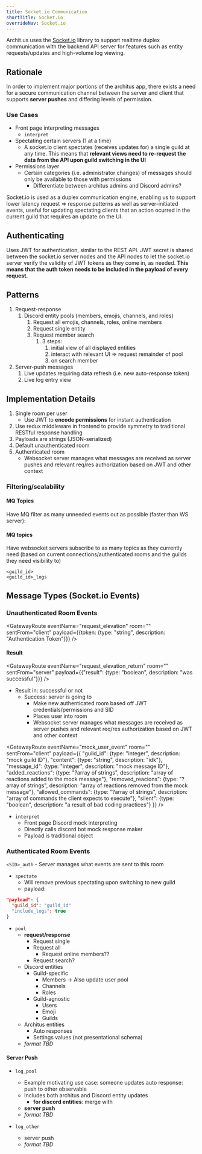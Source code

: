 ```yaml
---
title: Socket.io Communication
shortTitle: Socket.io
overrideNav: Socket.io
---
```


Archit.us uses the [Socket.io](https://socket.io/) library to support realtime duplex communication with the backend API server for features such as entity requests/updates and high-volume log viewing.

## Rationale

In order to implement major portions of the architus app, there exists a need for a secure communication channel between the server and client that supports **server pushes** and differing levels of permission.

### Use Cases

- Front page interpreting messages
  - `interpret`
- Spectating certain servers (1 at a time)
  - A socket.io client spectates (receives updates for) a single guild at any time. This means that **relevant views need to re-request the data from the API upon guild switching in the UI**
- Permissions layer
  - Certain categories (i.e. administrator changes) of messages should only be available to those with permissions
    - Differentiate between architus admins and Discord admins?

Socket.io is used as a duplex communication engine, enabling us to support lower latency request => response patterns as well as server-initiated events, useful for updating spectating clients that an action ocurred in the current guild that requires an update on the UI.

## Authenticating

Uses JWT for authentication, similar to the REST API. JWT secret is shared between the socket.io server nodes and the API nodes to let the socket.io server verify the validity of JWT tokens as they come in, as needed. **This means that the auth token needs to be included in the payload of every request.**

## Patterns

1. Request-response
   1. Discord entity pools (members, emojis, channels, and roles)
      1. Request all emojis, channels, roles, online members
      2. Request single entity
      3. Request member search
         1. 3 steps:
            1. initial view of all displayed entities
            2. interact with relevant UI => request remainder of pool
            3. on search member
2. Server-push messages
   1. Live updates requiring data refresh (i.e. new auto-response token)
   2. Live log entry view

## Implementation Details

1. Single room per user
   - Use JWT to **encode permissions** for instant authentication
2. Use redux middleware in frontend to provide symmetry to traditional RESTful response handling
3. Payloads are strings (JSON-serialized)
4. Default unauthenticated room
5. Authenticated room
   - Websocket server manages what messages are received as server pushes and relevant req/res authorization based on JWT and other context

### Filtering/scalability

#### MQ Topics

Have MQ filter as many unneeded events out as possible (faster than WS server):

#### MQ topics

Have websocket servers subscribe to as many topics as they currently need (based on current connections/authenticated rooms and the guilds they need visibility to)

```
<guild_id>
<guild_id>_logs
```

## Message Types (Socket.io Events)

### Unauthenticated Room Events

<GatewayRoute eventName="request_elevation" room="<SID>" sentFrom="client" payload={{token: {type: "string", description: "Authentication Token"}}} />

#### Result

<GatewayRoute eventName="request_elevation_return" room="<SID>" sentFrom="server" payload={{"result": {type: "boolean", description: "was successful"}}} />

- Result in: successful or not
  - Success: server is going to
    - Make new authenticated room based off JWT credentials/permissions and SID
    - Places user into room
    - Websocket server manages what messages are received as server pushes and relevant req/res authorization based on JWT and other context

<GatewayRoute eventName="mock_user_event" room="<SID>" sentFrom="client" payload={{
    "guild_id": {type: "integer", description: "mock guild ID"},
    "content": {type: "string", description: "idk"},
    "message_id": {type: "integer", description: "mock message ID"},
    "added_reactions": {type: "?array of strings", description: "array of reactions added to the mock message"},
    "removed_reacions": {type: "?array of strings", description: "array of reactions removed from the mock message"},
    "allowed_commands": {type: "?array of strings", description: "array of commands the client expects to execute"},
    "silent": {type: "boolean", description: "a result of bad coding practices"}
}} />

- `interpret`
  - Front page Discord mock interpreting
  - Directly calls discord bot mock response maker
  - Payload is traditional object

### Authenticated Room Events

`<SID>_auth` - Server manages what events are sent to this room

- `spectate`
  - Will remove previous spectating upon switching to new guild
  - payload:

```json
"payload": {
  "guild_id": "guild_id"
  "include_logs": true
}
```

- `pool`
  - **request/response**
    - Request single
    - Request all
      - Request online members??
    - Request search?
  - Discord entities
    - Guild-specific
      - Members -> Also update user pool
      - Channels
      - Roles
    - Guild-agnostic
      - Users
      - Emoji
      - Guilds
  - Architus entities
    - Auto responses
    - Settings values (not presentational schema)
  - *format TBD*

#### Server Push

- `log_pool`
  - Example motivating use case: someone updates auto response: push to other observable
  - Includes both architus and Discord entity updates
    - **for discord entities**: merge with
  - **server push**
  - *format TBD*

- `log_other`
  - server push
  - *format TBD*
